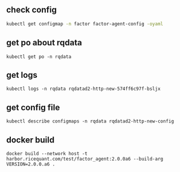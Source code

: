 ## check config 
```bash
kubectl get configmap -n factor factor-agent-config -oyaml
```

## get po about rqdata
```
kubectl get po -n rqdata
```

## get logs 
```
kubectl logs -n rqdata rqdatad2-http-new-574ff6c97f-bsljx
```

## get config file 
```
kubectl describe configmaps -n rqdata rqdatad2-http-new-config
```


## docker build
```
docker build --network host -t harbor.ricequant.com/test/factor_agent:2.0.0a6 --build-arg VERSION=2.0.0.a6 .
```